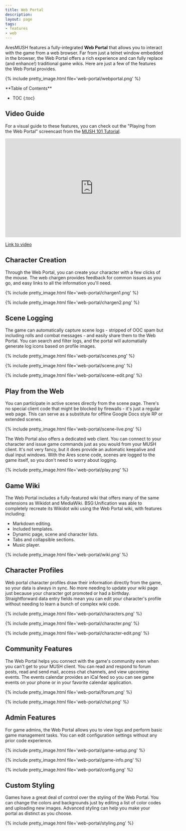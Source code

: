 ```yaml
---
title: Web Portal
description:
layout: page
tags: 
- features
- web
---
```


AresMUSH features a fully-integrated **Web Portal** that allows you to interact with the game from a web browser.  Far from just a telnet window embedded in the browser, the Web Portal offers a rich experience and can fully replace (and enhance!) traditional game wikis.  Here are just a few of the features the Web Portal provides.

{% include pretty_image.html file='web-portal/webportal.png' %}

<div id="inline_toc" markdown="1">
**Table of Contents**

* TOC
{:toc}
</div>

## Video Guide

For a visual guide to these features, you can check out the "Playing from the Web Portal" screencast from the [MUSH 101 Tutorial](/mush-101/play-webportal.html).

<iframe width="560" height="315" src="https://www.youtube.com/embed/x4RD3SE7EU8" frameborder="0" allow="autoplay; encrypted-media" allowfullscreen></iframe>

[Link to video](https://www.youtube.com/embed/x4RD3SE7EU8)

## Character Creation

Through the Web Portal, you can create your character with a few clicks of the mouse.  The web chargen provides feedback for common issues as you go, and easy links to all the information you'll need.

{% include pretty_image.html file='web-portal/chargen1.png' %}

{% include pretty_image.html file='web-portal/chargen2.png' %}

## Scene Logging

The game can automatically capture scene logs - stripped of OOC spam but including rolls and combat messages - and easily share them to the Web Portal.  You can search and filter logs, and the portal will automatially generate log icons based on profile images.

{% include pretty_image.html file='web-portal/scenes.png' %}

{% include pretty_image.html file='web-portal/scene.png' %}

{% include pretty_image.html file='web-portal/scene-edit.png' %}

## Play from the Web

You can participate in active scenes directly from the scene page.  There's no special client code that might be blocked by firewalls - it's just a regular web page.  This can serve as a substitute for offline Google Docs style RP or extended scenes.

{% include pretty_image.html file='web-portal/scene-live.png' %}

The Web Portal also offers a dedicated web client.  You can connect to your character and issue game commands just as you would from your MUSH client.  It's not very fancy, but it does provide an automatic keepalive and dual input windows.  With the Ares scene code, scenes are logged to the game itself, so you don't need to worry about logging.

{% include pretty_image.html file='web-portal/play.png' %}


## Game Wiki

The Web Portal includes a fully-featured wiki that offers many of the same extensions as Wikidot and MediaWiki.  BSG:Unification was able to completely recreate its Wikidot wiki using the Web Portal wiki, with features including:

* Markdown editing.
* Included templates.
* Dynamic page, scene and character lists.
* Tabs and collapsible sections.
* Music player.

{% include pretty_image.html file='web-portal/wiki.png' %}

## Character Profiles

Web portal character profiles draw their information directly from the game, so your data is always in sync.  No more needing to update your wiki page just because your character got promoted or had a birthday.   Straightforward data entry fields mean you can edit your character's profile without needing to learn a bunch of complex wiki code.

{% include pretty_image.html file='web-portal/characters.png' %}

{% include pretty_image.html file='web-portal/character.png' %}

{% include pretty_image.html file='web-portal/character-edit.png' %}


## Community Features

The Web Portal helps you connect with the game's community even when you can't get to your MUSH client.  You can read and respond to forum posts, read and send mail, access chat channels, and view upcoming events.  The events calendar provides an iCal feed so you can see game events on your phone or in your favorite calendar application.

{% include pretty_image.html file='web-portal/forum.png' %}

{% include pretty_image.html file='web-portal/chat.png' %}


## Admin Features

For game admins, the Web Portal allows you to view logs and perform basic game management tasks.  You can edit configuration settings without any prior code experience.

{% include pretty_image.html file='web-portal/game-setup.png' %}

{% include pretty_image.html file='web-portal/game-info.png' %}

{% include pretty_image.html file='web-portal/config.png' %}

## Custom Styling

Games have a great deal of control over the styling of the Web Portal.  You can change the colors and backgrounds just by editing a list of color codes and uploading new images.  Advanced styling can help you make your portal as distinct as you choose.

{% include pretty_image.html file='web-portal/styling.png' %}
